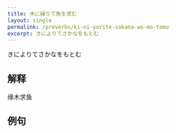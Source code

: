 ```yaml
---
title: 木に縁りて魚を求む
layout: single
permalink: /proverbs/ki-ni-yorite-sakana-wo-mo-tomu
excerpt: きによりてさかなをもとむ
---
```


きによりてさかなをもとむ

## 解释

缘木求鱼

## 例句

